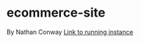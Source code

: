 # ecommerce-site
By Nathan Conway
[Link to running instance](https://ecommerce-mern-app-a314.onrender.com)
